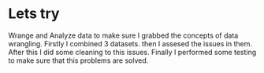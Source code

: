 # Lets try
Wrange and Analyze data to make sure I grabbed the concepts of data wrangling.
Firstly I combined 3 datasets. then I assesed the issues in them. After this I did some cleaning to this issues. Finally I performed some testing to make sure that this problems are solved.

